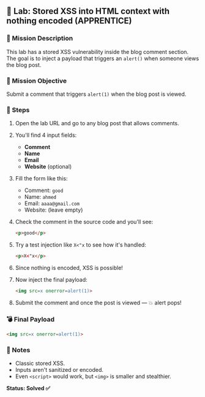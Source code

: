 ## 🧪 Lab: Stored XSS into HTML context with nothing encoded (APPRENTICE)

### 🎯 Mission Description  
This lab has a stored XSS vulnerability inside the blog comment section. The goal is to inject a payload that triggers an `alert()` when someone views the blog post.

### 🎯 Mission Objective  
Submit a comment that triggers `alert(1)` when the blog post is viewed.

### 🧩 Steps  
1. Open the lab URL and go to any blog post that allows comments.

2. You'll find 4 input fields:
   - **Comment**
   - **Name**
   - **Email**
   - **Website** (optional)

3. Fill the form like this:
   - Comment: `good`
   - Name: `ahmed`
   - Email: `aaaa@gmail.com`
   - Website: (leave empty)

4. Check the comment in the source code and you'll see:
   ```html
   <p>good</p>
   ```

5. Try a test injection like `X<"x` to see how it's handled:
   ```html
   <p>X<"x</p>
   ```

6. Since nothing is encoded, XSS is possible!

7. Now inject the final payload:
   ```html
   <img src=x onerror=alert(1)>
   ```

8. Submit the comment and once the post is viewed — 💥 alert pops!

### 💣 Final Payload  
```html
<img src=x onerror=alert(1)>
```

### 📝 Notes  
- Classic stored XSS.
- Inputs aren't sanitized or encoded.
- Even `<script>` would work, but `<img>` is smaller and stealthier.

**Status: Solved ✅**
